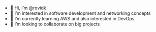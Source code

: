 - 👋 Hi, I’m @rovidk
- 👀 I’m interested in software development and networking concepts
- 🌱 I’m currently learning AWS and also interested in DevOps
- 💞️ I’m looking to collaborate on big projects

<!---
rovidk/rovidk is a ✨ special ✨ repository because its `README.md` (this file) appears on your GitHub profile.
You can click the Preview link to take a look at your changes.
--->
